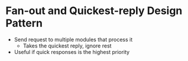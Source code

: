 # Fan-out and Quickest-reply Design Pattern

- Send request to multiple modules that process it
  - Takes the quickest reply, ignore rest
- Useful if quick responses is the highest priority
